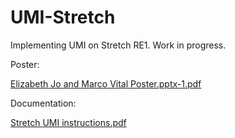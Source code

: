 # UMI-Stretch
Implementing UMI on Stretch RE1. Work in progress.

Poster: 

[Elizabeth Jo and Marco Vital Poster.pptx-1.pdf](https://github.com/user-attachments/files/18483191/Elizabeth.Jo.and.Marco.Vital.Poster.pptx-1.pdf)

Documentation: 

[Stretch UMI instructions.pdf](https://github.com/user-attachments/files/18483197/Stretch.UMI.instructions.pdf)
